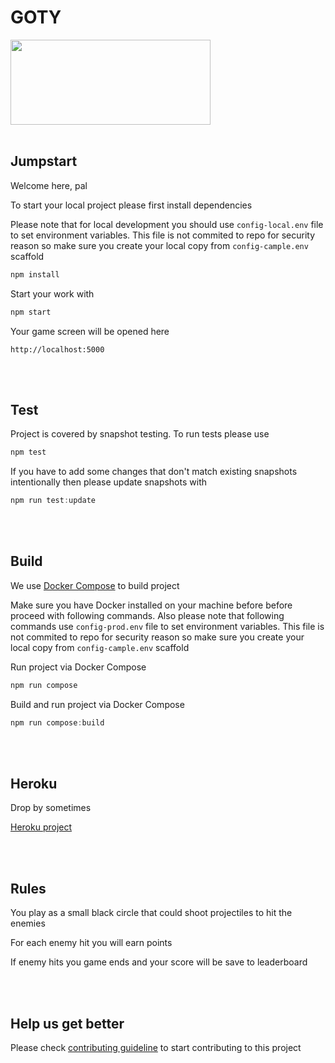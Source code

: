# GOTY

<img width="320" height="136" src="https://pa1.narvii.com/6662/d333a7ff06dbc41bfec27e4afa338519947e1670_00.gif">

<br />
<br />

## Jumpstart

Welcome here, pal

To start your local project please first install dependencies

Please note that for local development you should use `config-local.env` file to set environment variables. This file is not commited to repo for security reason so make sure you create your local copy from `config-cample.env` scaffold

```javascript
npm install
```

Start your work with

```javascript
npm start
```

Your game screen will be opened here

```
http://localhost:5000
```

<br />
<br />

## Test

Project is covered by snapshot testing. To run tests please use

```javascript
npm test
```

If you have to add some changes that don't match existing snapshots intentionally then please update snapshots with

```javascript
npm run test:update
```

<br />
<br />

## Build

We use [Docker Compose](https://docs.docker.com/compose/) to build project

Make sure you have Docker installed on your machine before before proceed with following commands. Also please note that following commands use `config-prod.env` file to set environment variables. This file is not commited to repo for security reason so make sure you create your local copy from `config-cample.env` scaffold

Run project via Docker Compose

```javascript
npm run compose
```

Build and run project via Docker Compose

```javascript
npm run compose:build
```

<br />
<br />

## Heroku

Drop by sometimes

[Heroku project](https://some-url.com)

<br />
<br />

## Rules

You play as a small black circle that could shoot projectiles to hit the enemies

For each enemy hit you will earn points

If enemy hits you game ends and your score will be save to leaderboard

<br />
<br />

## Help us get better

Please check [contributing guideline](https://github.com/yandex-course-amsterdam/goty/blob/main/CONTRIBUTING.md) to start contributing to this project
